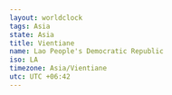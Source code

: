 ```yaml
---
layout: worldclock
tags: Asia
state: Asia
title: Vientiane
name: Lao People's Democratic Republic
iso: LA
timezone: Asia/Vientiane
utc: UTC +06:42
---
```



